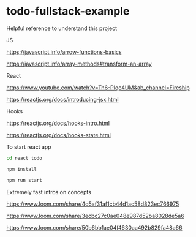 # todo-fullstack-example

Helpful reference to understand this project

JS

https://javascript.info/arrow-functions-basics

https://javascript.info/array-methods#transform-an-array

React

https://www.youtube.com/watch?v=Tn6-PIqc4UM&ab_channel=Fireship

https://reactjs.org/docs/introducing-jsx.html

Hooks

https://reactjs.org/docs/hooks-intro.html

https://reactjs.org/docs/hooks-state.html

To start react app

```bash
cd react todo
```

```bash
npm install
```

```bash
npm run start
```

Extremely fast intros on concepts

https://www.loom.com/share/4d5af31af1cb44d1ac58d823ec766975

https://www.loom.com/share/3ecbc27c0ae048e987d52ba8028de5a6

https://www.loom.com/share/50b6bb1ae04f4630aa492b829fa48a66